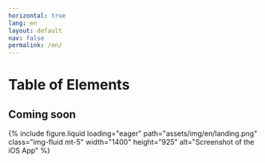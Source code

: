 ```yaml
---
horizontal: true
lang: en
layout: default
nav: false
permalink: /en/
---
```


<div class="header-bar">
  <h1>Table of Elements</h1>
  <h2>Coming soon</h2>
</div>

{% include figure.liquid loading="eager" path="assets/img/en/landing.png" class="img-fluid mt-5" width="1400" height="925" alt="Screenshot of the iOS App" %}
